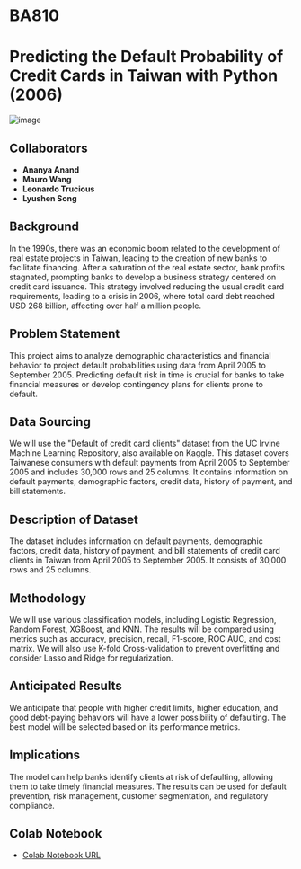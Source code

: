 # BA810

# Predicting the Default Probability of Credit Cards in Taiwan with Python (2006)

![image](https://github.com/user-attachments/assets/cf474a0b-f6c8-4f6a-b3cf-932b0a0d4fed)

## Collaborators
- **Ananya Anand**
- **Mauro Wang**
- **Leonardo Trucious**
- **Lyushen Song**

## Background
In the 1990s, there was an economic boom related to the development of real estate projects in Taiwan, leading to the creation of new banks to facilitate financing. After a saturation of the real estate sector, bank profits stagnated, prompting banks to develop a business strategy centered on credit card issuance. This strategy involved reducing the usual credit card requirements, leading to a crisis in 2006, where total card debt reached USD 268 billion, affecting over half a million people.

## Problem Statement
This project aims to analyze demographic characteristics and financial behavior to project default probabilities using data from April 2005 to September 2005. Predicting default risk in time is crucial for banks to take financial measures or develop contingency plans for clients prone to default.

## Data Sourcing
We will use the "Default of credit card clients" dataset from the UC Irvine Machine Learning Repository, also available on Kaggle. This dataset covers Taiwanese consumers with default payments from April 2005 to September 2005 and includes 30,000 rows and 25 columns. It contains information on default payments, demographic factors, credit data, history of payment, and bill statements.

## Description of Dataset
The dataset includes information on default payments, demographic factors, credit data, history of payment, and bill statements of credit card clients in Taiwan from April 2005 to September 2005. It consists of 30,000 rows and 25 columns.

## Methodology
We will use various classification models, including Logistic Regression, Random Forest, XGBoost, and KNN. The results will be compared using metrics such as accuracy, precision, recall, F1-score, ROC AUC, and cost matrix. We will also use K-fold Cross-validation to prevent overfitting and consider Lasso and Ridge for regularization.

## Anticipated Results
We anticipate that people with higher credit limits, higher education, and good debt-paying behaviors will have a lower possibility of defaulting. The best model will be selected based on its performance metrics.

## Implications
The model can help banks identify clients at risk of defaulting, allowing them to take timely financial measures. The results can be used for default prevention, risk management, customer segmentation, and regulatory compliance.

## Colab Notebook
- [Colab Notebook URL](https://colab.research.google.com/drive/1Ew5F3Df-6DfmOhOSIn271Ft4O9NGG521)
